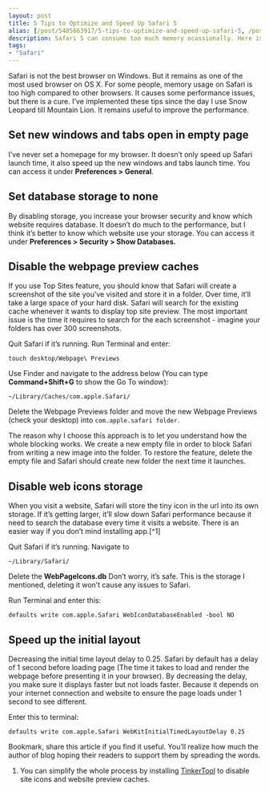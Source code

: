 ```yaml
---
layout: post
title: 5 Tips to Optimize and Speed Up Safari 5
alias: [/post/5485663917/5-tips-to-optimize-and-speed-up-safari-5, /post/5485663917/]
description: Safari 5 can consume too much memory ocassionally. Here is the way to remedy the situation.
tags:
- "Safari"
---
```

Safari is not the best browser on Windows. But it remains as one of the most used browser on OS X. For some people, memory usage on Safari is too high compared to other browsers. It causes some performance issues, but there is a cure. I’ve implemented these tips since the day I use Snow Leopard till Mountain Lion. It remains useful to improve the performance.

<!--more-->

## Set new windows and tabs open in empty page

I’ve never set a homepage for my browser. It doesn’t only speed up Safari launch time, it also speed up the new windows and tabs launch time. You can access it under **Preferences &gt; General**.

## Set database storage to none

By disabling storage, you increase your browser security and know which website requires database. It doesn’t do much to the performance, but I think it’s better to know which website use your storage. You can access it under **Preferences &gt; Security &gt; Show Databases.**

## Disable the webpage preview caches

If you use Top Sites feature, you should know that Safari will create a screenshot of the site you’ve visited and store it in a folder. Over time, it’ll take a large space of your hard disk. Safari will search for the existing cache whenever it wants to display top site preview. The most important issue is the time it requires to search for the each screenshot - imagine your folders has over 300 screenshots.

Quit Safari if it’s running. Run Terminal and enter:

	touch desktop/Webpage\ Previews

Use Finder and navigate to the address below (You can type **Command+Shift+G** to show the Go To window):

	~/Library/Caches/com.apple.Safari/

Delete the Webpage Previews folder and move the new Webpage Previews (check your desktop) into `com.apple.safari folder`.

The reason why I choose this approach is to let you understand how the whole blocking works. We create a new empty file in order to block Safari from writing a new image into the folder. To restore the feature, delete the empty file and Safari should create new folder the next time it launches.

## Disable web icons storage

When you visit a website, Safari will store the tiny icon in the url into its own storage. If it’s getting larger, it’ll slow down Safari performance because it need to search the database every time it visits a website. There is an easier way if you don’t mind installing app.[^1]

Quit Safari if it’s running. Navigate to

	~/Library/Safari/

Delete the **WebPageIcons.db** Don’t worry, it’s safe. This is the storage I mentioned, deleting it won’t cause any issues to Safari.

Run Terminal and enter this:

	defaults write com.apple.Safari WebIconDatabaseEnabled -bool NO

## Speed up the initial layout

Decreasing the initial time layout delay to 0.25. Safari by default has a delay of 1 second before loading page (The time it takes to load and render the webpage before presenting it in your browser). By decreasing the delay, you make sure it displays faster but not loads faster. Because it depends on your internet connection and website to ensure the page loads under 1 second to see different.

Enter this to terminal:

	defaults write com.apple.Safari WebKitInitialTimedLayoutDelay 0.25

Bookmark, share this article if you find it useful. You’ll realize how much the author of blog hoping their readers to support them by spreading the words.

1.  You can simplify the whole process by installing [TinkerTool](http://www.bresink.com/osx/TinkerTool.html "TinkerTool: Description - Marcel Bresink Software-Systeme") to disable site icons and website preview caches.